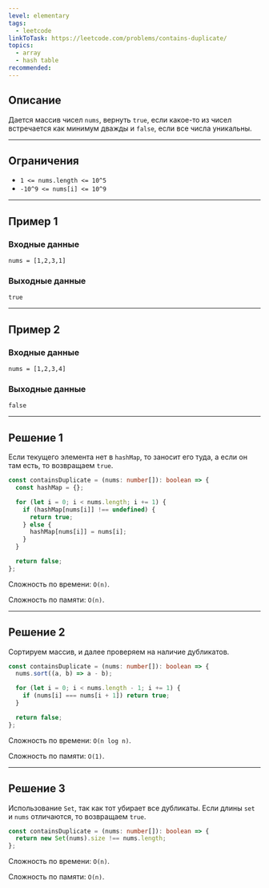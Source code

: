 ```yaml
---
level: elementary
tags:
  - leetcode
linkToTask: https://leetcode.com/problems/contains-duplicate/
topics:
  - array
  - hash table
recommended:
---
```

## Описание

Дается массив чисел `nums`, вернуть `true`, если какое-то из чисел встречается как минимум дважды и `false`, если все числа уникальны.

---
## Ограничения

- `1 <= nums.length <= 10^5`
- `-10^9 <= nums[i] <= 10^9`

---
## Пример 1

### Входные данные

```
nums = [1,2,3,1]
```
### Выходные данные

```
true
```

---
## Пример 2

### Входные данные

```
nums = [1,2,3,4]
```
### Выходные данные

```
false
```

---
## Решение 1

Если текущего элемента нет в `hashMap`, то заносит его туда, а если он там есть, то возвращаем `true`.

```typescript
const containsDuplicate = (nums: number[]): boolean => {
  const hashMap = {};

  for (let i = 0; i < nums.length; i += 1) {
    if (hashMap[nums[i]] !== undefined) {
      return true;
    } else {
      hashMap[nums[i]] = nums[i];
    }
  }

  return false;
};
```

Сложность по времени: `O(n)`.

Сложность по памяти: `O(n)`.

---
## Решение 2

Сортируем массив, и далее проверяем на наличие дубликатов.

```typescript
const containsDuplicate = (nums: number[]): boolean => {
  nums.sort((a, b) => a - b);

  for (let i = 0; i < nums.length - 1; i += 1) {
    if (nums[i] === nums[i + 1]) return true;
  }

  return false;
};
```

Сложность по времени: `O(n log n)`.

Сложность по памяти: `O(1)`.

---
## Решение 3

Использование `Set`, так как тот убирает все дубликаты. Если длины `set` и `nums` отличаются, то возвращаем `true`.

```typescript
const containsDuplicate = (nums: number[]): boolean => {
  return new Set(nums).size !== nums.length;
};
```

Сложность по времени: `O(n)`.

Сложность по памяти: `O(n)`.